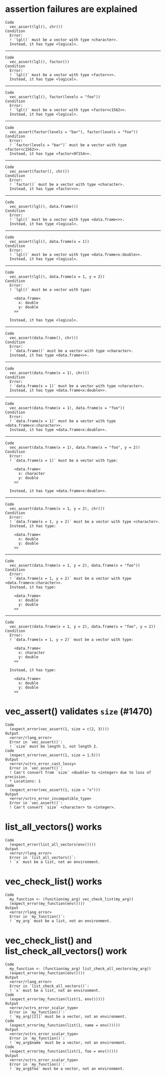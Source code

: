 # assertion failures are explained

    Code
      vec_assert(lgl(), chr())
    Condition
      Error:
      ! `lgl()` must be a vector with type <character>.
      Instead, it has type <logical>.

---

    Code
      vec_assert(lgl(), factor())
    Condition
      Error:
      ! `lgl()` must be a vector with type <factor<>>.
      Instead, it has type <logical>.

---

    Code
      vec_assert(lgl(), factor(levels = "foo"))
    Condition
      Error:
      ! `lgl()` must be a vector with type <factor<c1562>>.
      Instead, it has type <logical>.

---

    Code
      vec_assert(factor(levels = "bar"), factor(levels = "foo"))
    Condition
      Error:
      ! `factor(levels = "bar")` must be a vector with type <factor<c1562>>.
      Instead, it has type <factor<9f154>>.

---

    Code
      vec_assert(factor(), chr())
    Condition
      Error:
      ! `factor()` must be a vector with type <character>.
      Instead, it has type <factor<>>.

---

    Code
      vec_assert(lgl(), data.frame())
    Condition
      Error:
      ! `lgl()` must be a vector with type <data.frame<>>.
      Instead, it has type <logical>.

---

    Code
      vec_assert(lgl(), data.frame(x = 1))
    Condition
      Error:
      ! `lgl()` must be a vector with type <data.frame<x:double>>.
      Instead, it has type <logical>.

---

    Code
      vec_assert(lgl(), data.frame(x = 1, y = 2))
    Condition
      Error:
      ! `lgl()` must be a vector with type:
      
        <data.frame<
          x: double
          y: double
        >>
      
      Instead, it has type <logical>.

---

    Code
      vec_assert(data.frame(), chr())
    Condition
      Error:
      ! `data.frame()` must be a vector with type <character>.
      Instead, it has type <data.frame<>>.

---

    Code
      vec_assert(data.frame(x = 1), chr())
    Condition
      Error:
      ! `data.frame(x = 1)` must be a vector with type <character>.
      Instead, it has type <data.frame<x:double>>.

---

    Code
      vec_assert(data.frame(x = 1), data.frame(x = "foo"))
    Condition
      Error:
      ! `data.frame(x = 1)` must be a vector with type <data.frame<x:character>>.
      Instead, it has type <data.frame<x:double>>.

---

    Code
      vec_assert(data.frame(x = 1), data.frame(x = "foo", y = 2))
    Condition
      Error:
      ! `data.frame(x = 1)` must be a vector with type:
      
        <data.frame<
          x: character
          y: double
        >>
      
      Instead, it has type <data.frame<x:double>>.

---

    Code
      vec_assert(data.frame(x = 1, y = 2), chr())
    Condition
      Error:
      ! `data.frame(x = 1, y = 2)` must be a vector with type <character>.
      Instead, it has type:
      
        <data.frame<
          x: double
          y: double
        >>

---

    Code
      vec_assert(data.frame(x = 1, y = 2), data.frame(x = "foo"))
    Condition
      Error:
      ! `data.frame(x = 1, y = 2)` must be a vector with type <data.frame<x:character>>.
      Instead, it has type:
      
        <data.frame<
          x: double
          y: double
        >>

---

    Code
      vec_assert(data.frame(x = 1, y = 2), data.frame(x = "foo", y = 2))
    Condition
      Error:
      ! `data.frame(x = 1, y = 2)` must be a vector with type:
      
        <data.frame<
          x: character
          y: double
        >>
      
      Instead, it has type:
      
        <data.frame<
          x: double
          y: double
        >>

# vec_assert() validates `size` (#1470)

    Code
      (expect_error(vec_assert(1, size = c(2, 3))))
    Output
      <error/rlang_error>
      Error in `vec_assert()`:
      ! `size` must be length 1, not length 2.
    Code
      (expect_error(vec_assert(1, size = 1.5)))
    Output
      <error/vctrs_error_cast_lossy>
      Error in `vec_assert()`:
      ! Can't convert from `size` <double> to <integer> due to loss of precision.
      * Locations: 1
    Code
      (expect_error(vec_assert(1, size = "x")))
    Output
      <error/vctrs_error_incompatible_type>
      Error in `vec_assert()`:
      ! Can't convert `size` <character> to <integer>.

# list_all_vectors() works

    Code
      (expect_error(list_all_vectors(env())))
    Output
      <error/rlang_error>
      Error in `list_all_vectors()`:
      ! `x` must be a list, not an environment.

# vec_check_list() works

    Code
      my_function <- (function(my_arg) vec_check_list(my_arg))
      (expect_error(my_function(env())))
    Output
      <error/rlang_error>
      Error in `my_function()`:
      ! `my_arg` must be a list, not an environment.

# vec_check_list() and list_check_all_vectors() work

    Code
      my_function <- (function(my_arg) list_check_all_vectors(my_arg))
      (expect_error(my_function(env())))
    Output
      <error/rlang_error>
      Error in `list_check_all_vectors()`:
      ! `x` must be a list, not an environment.
    Code
      (expect_error(my_function(list(1, env()))))
    Output
      <error/vctrs_error_scalar_type>
      Error in `my_function()`:
      ! `my_arg[[2]]` must be a vector, not an environment.
    Code
      (expect_error(my_function(list(1, name = env()))))
    Output
      <error/vctrs_error_scalar_type>
      Error in `my_function()`:
      ! `my_arg$name` must be a vector, not an environment.
    Code
      (expect_error(my_function(list(1, foo = env()))))
    Output
      <error/vctrs_error_scalar_type>
      Error in `my_function()`:
      ! `my_arg$foo` must be a vector, not an environment.

